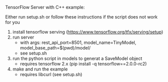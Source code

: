 TensorFlow Server with C++ example:

Either run setup.sh or follow these instructions if the script does not work for you

1. install tensorflow serving (https://www.tensorflow.org/tfx/serving/setup)
2. run server
    - with args: rest_api_port=8501, model_name=TinyModel, model_base_path=$(pwd)/model/
    - see setup.sh
3. run the python script in models to generat a SaveModel object
    - requires tensorflow 2.x (pip install -q tensorflow==2.0.0-rc2)
3. make and run the example
    - requires libcurl (see setup.sh)
